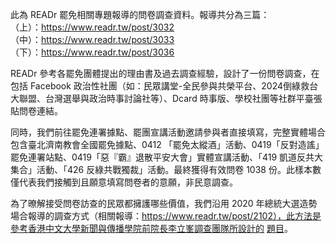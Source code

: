 此為 READr 罷免相關專題報導的問卷調查資料。報導共分為三篇： <br>
（上）：https://www.readr.tw/post/3032 <br>
（中）：https://www.readr.tw/post/3033 <br>
（下）：https://www.readr.tw/post/3036 <br>

READr 參考各罷免團體提出的理由書及過去調查經驗，設計了一份問卷調查，在包括 Facebook 政治性社團（如：民眾講堂-全民參與共榮平台、2024倒綠救台大聯盟、台灣選舉與政治時事討論社等）、Dcard 時事版、學校社團等社群平臺張貼問卷連結。

同時，我們前往罷免連署據點、罷團宣講活動邀請參與者直接填寫，完整實體場合包含臺北濟南教會全國罷免據點、0412 「罷免太縱酒」活動、0419「反對造謠」罷免連署站點、0419「惡『霸』退散平安大會」實體宣講活動、「419 凱道反共大集合」活動、「426 反綠共戰獨裁」活動。最終獲得有效問卷 1038 份。此樣本數僅代表我們接觸到且願意填寫問卷者的意願，非民意調查。

為了暸解接受問卷訪查的民眾都擁護哪些價值，我們沿用 2020 年總統大選造勢場合報導的調查方式（相關報導：https://www.readr.tw/post/2102），此方法是參考香港中文大學新聞與傳播學院前院長李立峯調查團隊所設計的 [題目](https://theinitium.com/opinion/20190802-opinion-francis-investigation-governement-and-police-supporters)。
